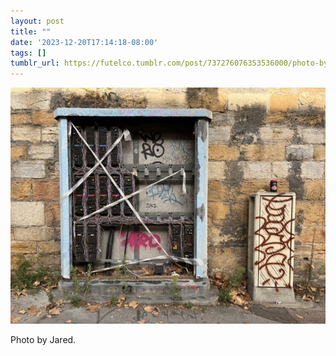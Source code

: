 ```yaml
---
layout: post
title: ""
date: '2023-12-20T17:14:18-08:00'
tags: []
tumblr_url: https://futelco.tumblr.com/post/737276076353536000/photo-by-jared
---
```

![](/images/blog/e48cf44d5467b77f498ee3ea3bbdefb3d29af58f.jpg)

Photo by Jared.

